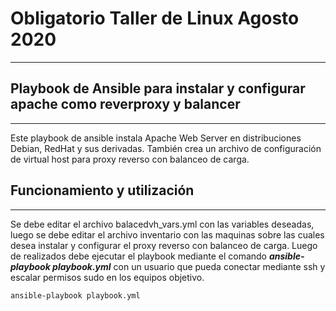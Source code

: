 # Obligatorio Taller de Linux Agosto 2020
---

## Playbook de Ansible para instalar y configurar apache como reverproxy y balancer
---

Este playbook de ansible instala Apache Web Server en distribuciones Debian, RedHat y sus derivadas.
También crea un archivo de configuración de virtual host para proxy reverso con balanceo de carga.

## Funcionamiento y utilización
---

Se debe editar el archivo balacedvh_vars.yml con las variables deseadas, luego se debe editar el archivo inventario con las maquinas sobre las cuales desea instalar y configurar el proxy reverso con balanceo de carga.
Luego de realizados debe ejecutar el playbook mediante el comando ***ansible-playbook playbook.yml*** con un usuario que pueda conectar mediante ssh y escalar permisos sudo en los equipos objetivo.

``` 
ansible-playbook playbook.yml
```
